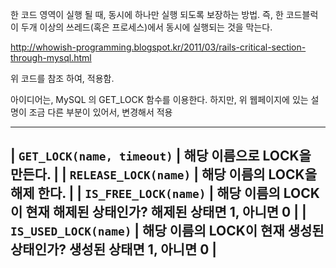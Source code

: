 한 코드 영역이 실행 될 때, 동시에 하나만 실행 되도록 보장하는 방법. 즉, 한 코드블럭이 두개 이상의 쓰레드(혹은 프로세스)에서 동시에 실행되는 것을 막는다.

http://whowish-programming.blogspot.kr/2011/03/rails-critical-section-through-mysql.html

위 코드를 참조 하여, 적용함.

아이디어는, MySQL 의 GET_LOCK 함수를 이용한다. 하지만, 위 웹페이지에 있는 설명이 조금 다른 부분이 있어서, 변경해서 적용

------------------------------------------
| `GET_LOCK(name, timeout)` | 해당 이름으로 LOCK을 만든다. |
| `RELEASE_LOCK(name)`      | 해당 이름의 LOCK을 해제 한다. |
| `IS_FREE_LOCK(name)`      | 해당 이름의 LOCK이 현재 해제된 상태인가? 해제된 상태면 1, 아니면 0 |
| `IS_USED_LOCK(name)`      | 해당 이름의 LOCK이 현재 생성된 상태인가? 생성된 상태면 1, 아니면 0 |
------------------------------------------